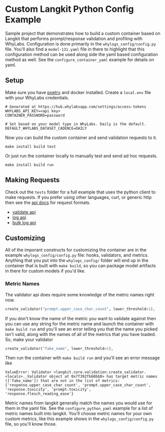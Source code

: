 # Custom Langkit Python Config Example

Sample project that demonstrates how to build a custom container based on Langkit that performs prompt/response validation and profiling
with WhyLabs. Configuration is done primarily in the `whylogs_config/config.py` file. You'll also find a `model-131.yaml` file in there to
highlight that this configuration method can be used along side the yaml based configuration method as well. See the
`configure_container_yaml` example for details on yaml.

## Setup

Make sure you have [poetry](https://python-poetry.org/) and docker installed. Create a `local.env` file with your WhyLabs credentials.

```
# Generated at https://hub.whylabsapp.com/settings/access-tokens
WHYLABS_API_KEY=<api key>
CONTAINER_PASSWORD=password

# Set based on your model type in WhyLabs. Daily is the default.
DEFAULT_WHYLABS_DATASET_CADENCE=DAILY
```

Now you can build the custom container and send validation requests to it.

```
make install build test
```

Or just run the container locally to manually test and send ad hoc requests.

```
make install build run
```

## Making Requests

Check out the `tests` folder for a full example that uses the python client to make requests. If you prefer using other languages, curl, or
generic http then see the [api docs](https://whylabs.github.io/langkit-container-examples/api.html) for request formats.

- [validate api](https://whylabs.github.io/langkit-container-examples/api.html#tag/llm/operation/validate_llm)
- [log api](https://whylabs.github.io/langkit-container-examples/api.html#tag/llm/operation/log_llm)
- [bulk log api](https://whylabs.github.io/langkit-container-examples/api.html#tag/profile/operation/log)

## Customizing

All of the imporant constructs for customizing the container are in the example `whylogs_config/config.py` file: hooks, validators, and
metrics. Anything that you put into the `whylogs_config/` folder will end up in the container that is built with `make build`, so you can
package model artifacts in there for custom models if you'd like.

### Metric Names

The validator api does require some knowledge of the metric names right now.

```python
create_validator("prompt.upper_case_char_count", lower_threshold=1),
```

If you don't know the name of the metric you want to validate against then you can use any string for the metric name and launch the
container with `make build run` and you'll see an error telling you that the name you picked isn't valid, along with the names of all of the
metrics that you have loaded. So, make your validator

```python
create_validator("fake_name", lower_threshold=1),
```

Then run the container with `make build run` and you'll see an error message like

```
ValueError: Validator <langkit.core.validation.create_validator.<locals>._Validator object at 0x7f392fb68bb0> has target metric names (['fake_name']) that are not in the list of metrics: {'response.upper_case_char_count', 'prompt.upper_case_char_count', 'response.toxicity', 'prompt.toxicity', 'response.flesch_reading_ease'}
```

Metric names from langkit generally match the names you would use for them in the yaml file. See the `configure_python_yaml` example for a
list of metric names built into langkit. You'll choose metric names for your own custom metrics, like this example shows in the
`whylogs_config/config.py` file, so you'll know those.

